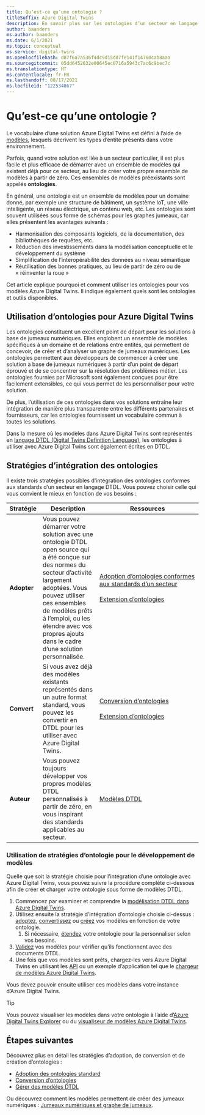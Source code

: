 ```yaml
---
title: Qu’est-ce qu’une ontologie ?
titleSuffix: Azure Digital Twins
description: En savoir plus sur les ontologies d’un secteur en langage DTDL à des fins de modélisation dans un domaine particulier
author: baanders
ms.author: baanders
ms.date: 6/1/2021
ms.topic: conceptual
ms.service: digital-twins
ms.openlocfilehash: d87f6a7a536f4dc9d15d87fe141f14760cab8aaa
ms.sourcegitcommit: 05dd6452632e00645ec0716a5943c7ac6c9bec7c
ms.translationtype: HT
ms.contentlocale: fr-FR
ms.lasthandoff: 08/17/2021
ms.locfileid: "122534867"
---
```

# <a name="what-is-an-ontology"></a>Qu’est-ce qu’une ontologie ? 

Le vocabulaire d’une solution Azure Digital Twins est défini à l’aide de [modèles](concepts-models.md), lesquels décrivent les types d’entité présents dans votre environnement.

Parfois, quand votre solution est liée à un secteur particulier, il est plus facile et plus efficace de démarrer avec un ensemble de modèles qui existent déjà pour ce secteur, au lieu de créer votre propre ensemble de modèles à partir de zéro. Ces ensembles de modèles préexistants sont appelés **ontologies**. 

En général, une ontologie est un ensemble de modèles pour un domaine donné, par exemple une structure de bâtiment, un système IoT, une ville intelligente, un réseau électrique, un contenu web, etc. Les ontologies sont souvent utilisées sous forme de schémas pour les graphes jumeaux, car elles présentent les avantages suivants :
* Harmonisation des composants logiciels, de la documentation, des bibliothèques de requêtes, etc.
* Réduction des investissements dans la modélisation conceptuelle et le développement du système
* Simplification de l’interopérabilité des données au niveau sémantique
* Réutilisation des bonnes pratiques, au lieu de partir de zéro ou de « réinventer la roue »

Cet article explique pourquoi et comment utiliser les ontologies pour vos modèles Azure Digital Twins. Il indique également quels sont les ontologies et outils disponibles.

## <a name="using-ontologies-for-azure-digital-twins"></a>Utilisation d’ontologies pour Azure Digital Twins

Les ontologies constituent un excellent point de départ pour les solutions à base de jumeaux numériques. Elles englobent un ensemble de modèles spécifiques à un domaine et de relations entre entités, qui permettent de concevoir, de créer et d’analyser un graphe de jumeaux numériques. Les ontologies permettent aux développeurs de commencer à créer une solution à base de jumeaux numériques à partir d’un point de départ éprouvé et de se concentrer sur la résolution des problèmes métier. Les ontologies fournies par Microsoft sont également conçues pour être facilement extensibles, ce qui vous permet de les personnaliser pour votre solution. 

De plus, l’utilisation de ces ontologies dans vos solutions entraîne leur intégration de manière plus transparente entre les différents partenaires et fournisseurs, car les ontologies fournissent un vocabulaire commun à toutes les solutions.

Dans la mesure où les modèles dans Azure Digital Twins sont représentés en [langage DTDL (Digital Twins Definition Language)](https://github.com/Azure/opendigitaltwins-dtdl/blob/master/DTDL/v2/dtdlv2.md), les ontologies à utiliser avec Azure Digital Twins sont également écrites en DTDL. 

## <a name="strategies-for-integrating-ontologies"></a>Stratégies d’intégration des ontologies

Il existe trois stratégies possibles d’intégration des ontologies conformes aux standards d’un secteur en langage DTDL. Vous pouvez choisir celle qui vous convient le mieux en fonction de vos besoins :

| Stratégie | Description | Ressources |
| --- | --- | --- |
| **Adopter** | Vous pouvez démarrer votre solution avec une ontologie DTDL open source qui a été conçue sur des normes du secteur d’activité largement adoptées. Vous pouvez utiliser ces ensembles de modèles prêts à l’emploi, ou les étendre avec vos propres ajouts dans le cadre d’une solution personnalisée. | [Adoption&nbsp;d’ontologies&nbsp;conformes aux standards d’un secteur](concepts-ontologies-adopt.md)<br><br>[Extension&nbsp;d’ontologies](concepts-ontologies-extend.md) |
| **Convert** | Si vous avez déjà des modèles existants représentés dans un autre format standard, vous pouvez les convertir en DTDL pour les utiliser avec Azure Digital Twins. | [Conversion&nbsp;d’ontologies](concepts-ontologies-convert.md)<br><br>[Extension&nbsp;d’ontologies](concepts-ontologies-extend.md) |
| **Auteur** | Vous pouvez toujours développer vos propres modèles DTDL personnalisés à partir de zéro, en vous inspirant des standards applicables au secteur. | [Modèles DTDL](concepts-models.md) |

### <a name="using-ontology-strategies-in-a-model-development-path"></a>Utilisation de stratégies d’ontologie pour le développement de modèles

Quelle que soit la stratégie choisie pour l’intégration d’une ontologie avec Azure Digital Twins, vous pouvez suivre la procédure complète ci-dessous afin de créer et charger votre ontologie sous forme de modèles DTDL.

1. Commencez par examiner et comprendre la [modélisation DTDL dans Azure Digital Twins](concepts-models.md).
1. Utilisez ensuite la stratégie d’intégration d’ontologie choisie ci-dessus : [adoptez](concepts-ontologies-adopt.md), [convertissez](concepts-ontologies-convert.md) ou [créez](concepts-models.md) vos modèles en fonction de votre ontologie.
    1. Si nécessaire, [étendez](concepts-ontologies-extend.md) votre ontologie pour la personnaliser selon vos besoins.
1. [Validez](how-to-parse-models.md) vos modèles pour vérifier qu’ils fonctionnent avec des documents DTDL.
1. Une fois que vos modèles sont prêts, chargez-les vers Azure Digital Twins en utilisant les [API](how-to-manage-model.md#upload-models) ou un exemple d’application tel que le [chargeur de modèles Azure Digital Twins](https://github.com/Azure/opendigitaltwins-tools/tree/master/ADTTools#uploadmodels).

Vous devez pouvoir ensuite utiliser ces modèles dans votre instance d’Azure Digital Twins. 

>[!TIP]
> Vous pouvez visualiser les modèles dans votre ontologie à l’aide d’[Azure Digital Twins Explorer](concepts-azure-digital-twins-explorer.md) ou du [visualiseur de modèles Azure Digital Twins](https://github.com/Azure/opendigitaltwins-building-tools/tree/master/AdtModelVisualizer).

## <a name="next-steps"></a>Étapes suivantes

Découvrez plus en détail les stratégies d’adoption, de conversion et de création d’ontologies :
* [Adoption des ontologies standard](concepts-ontologies-adopt.md)
* [Conversion d’ontologies](concepts-ontologies-convert.md)
* [Gérer des modèles DTDL](how-to-manage-model.md)

Ou découvrez comment les modèles permettent de créer des jumeaux numériques : [Jumeaux numériques et graphe de jumeaux](concepts-twins-graph.md).